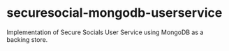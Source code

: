 securesocial-mongodb-userservice
================================

Implementation of Secure Socials User Service using MongoDB as a backing store.
